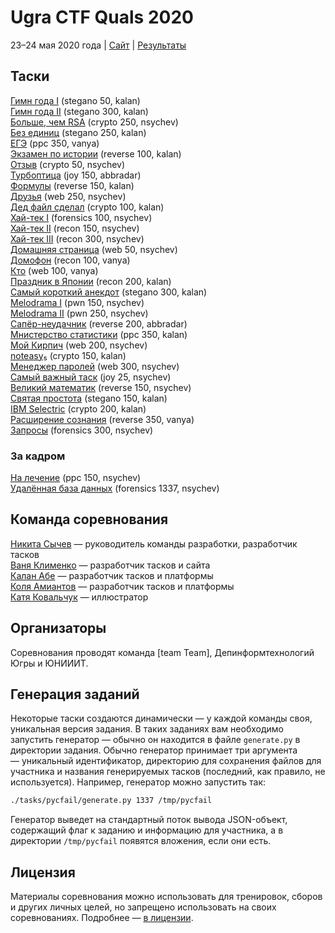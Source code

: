 # Ugra CTF Quals 2020

23–24 мая 2020 года | [Сайт](https://2020.ugractf.ru) | [Результаты](SCOREBOARD.md)

## Таски

[Гимн года I](tasks/anthem1/) (stegano 50, kalan)  
[Гимн года II](tasks/anthem2/) (stegano 300, kalan)  
[Больше, чем RSA](tasks/bestrsa/) (crypto 250, nsychev)  
[Без единиц](tasks/devzero/) (stegano 250, kalan)  
[ЕГЭ](tasks/ege/) (ppc 350, vanya)  
[Экзамен по истории](tasks/exam/) (reverse 100, kalan)  
[Отзыв](tasks/feedback/) (crypto 50, nsychev)  
[Турбоптица](tasks/flappy/) (joy 150, abbradar)  
[Формулы](tasks/formulae/) (reverse 150, kalan)  
[Друзья](tasks/friends/) (web 250, nsychev)  
[Дед файл сделал](tasks/gaffer/) (crypto 100, kalan)  
[Хай-тек I](tasks/hitech1/) (forensics 100, nsychev)  
[Хай-тек II](tasks/hitech2/) (recon 150, nsychev)  
[Хай-тек III](tasks/hitech3/) (recon 300, nsychev)  
[Домашняя страница](tasks/homepage/) (web 50, nsychev)  
[Домофон](tasks/intercom/) (recon 100, vanya)  
[Кто](tasks/iswho/) (web 100, vanya)  
[Праздник в Японии](tasks/japclock/) (recon 200, kalan)  
[Самый короткий анекдот](tasks/jk/) (stegano 300, kalan)  
[Melodrama I](tasks/melodrama1/) (pwn 150, nsychev)  
[Melodrama II](tasks/melodrama2/) (pwn 250, nsychev)  
[Сапёр-неудачник](tasks/mines/) (reverse 200, abbradar)  
[Мнистерство статистики](tasks/mnist/) (ppc 350, kalan)  
[Мой Кирпич](tasks/mybrick/) (web 200, nsychev)  
[noteasy₅](tasks/noteasy5/) (crypto 150, kalan)  
[Менеджер паролей](tasks/passman/) (web 300, nsychev)  
[Самый важный таск](tasks/promotion/) (joy 25, nsychev)  
[Великий математик](tasks/pycfail/) (reverse 150, nsychev)  
[Святая простота](tasks/sancta/) (stegano 150, kalan)  
[IBM Selectric](tasks/selectric/) (crypto 200, kalan)  
[Расширение сознания](tasks/shrink/) (reverse 350, vanya)  
[Запросы](tasks/subdomain/) (forensics 300, nsychev)

### За кадром

[На лечение](tasks/therapy/) (ppc 150, nsychev)  
[Удалённая база данных](postmortem/UPDATE.md) (forensics 1337, nsychev)

## Команда соревнования

[Никита Сычев](https://github.com/nsychev) — руководитель команды разработки, разработчик тасков  
[Ваня Клименко](https://github.com/vanyaklimenko) — разработчик тасков и сайта  
[Калан Абе](https://github.com/kalan) — разработчик тасков и платформы  
[Коля Амиантов](https://github.com/abbradar) — разработчик тасков и платформы  
[Катя Ковальчук](https://www.behance.net/nclbrt) — иллюстратор

## Организаторы

Соревнования проводят команда [team Team], Депинформтехнологий Югры и ЮНИИИТ.

## Генерация заданий

Некоторые таски создаются динамически — у каждой команды своя, уникальная версия задания. В таких заданиях вам необходимо запустить генератор — обычно он находится в файле `generate.py` в директории задания. Обычно генератор принимает три аргумента — уникальный идентификатор, директорию для сохранения файлов для участника и названия генерируемых тасков (последний, как правило, не используется). Например, генератор можно запустить так:

```bash
./tasks/pycfail/generate.py 1337 /tmp/pycfail
```

Генератор выведет на стандартный поток вывода JSON-объект, содержащий флаг к заданию и информацию для участника, а в директории `/tmp/pycfail` появятся вложения, если они есть.

## Лицензия

Материалы соревнования можно использовать для тренировок, сборов и других личных целей, но запрещено использовать на своих соревнованиях. Подробнее — [в лицензии](LICENSE).

